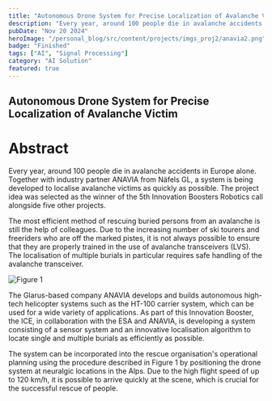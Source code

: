 ```yaml
---
title: "Autonomous Drone System for Precise Localization of Avalanche Victim"
description: "Every year, around 100 people die in avalanche accidents in Europe alone. Together with industry partner ANAVIA from Näfels GL, a system is being developed to localise avalanche victims as quickly as possible. The project idea was selected as the winner of the 5th Innovation Boosters Robotics call alongside five other projects."
pubDate: "Nov 20 2024"
heroImage: "/personal_blog/src/content/projects/imgs_proj2/anavia2.png"
badge: "Finished"
tags: ["AI", "Signal Processing"]
category: "AI Solution"
featured: true
---
```


## Autonomous Drone System for Precise Localization of Avalanche Victim
# Abstract
Every year, around 100 people die in avalanche accidents in Europe alone. Together with industry partner ANAVIA from Näfels GL, a system is being developed to localise avalanche victims as quickly as possible. The project idea was selected as the winner of the 5th Innovation Boosters Robotics call alongside five other projects.

The most efficient method of rescuing buried persons from an avalanche is still the help of colleagues. Due to the increasing number of ski tourers and freeriders who are off the marked pistes, it is not always possible to ensure that they are properly trained in the use of avalanche transceivers (LVS). The localisation of multiple burials in particular requires safe handling of the avalanche transceiver.

![Figure 1](/personal_blog/src/content/projects/imgs_proj2/anavia1.png)

The Glarus-based company ANAVIA develops and builds autonomous high-tech helicopter systems such as the HT-100 carrier system, which can be used for a wide variety of applications. As part of this Innovation Booster, the ICE, in collaboration with the ESA and ANAVIA, is developing a system consisting of a sensor system and an innovative localisation algorithm to locate single and multiple burials as efficiently as possible.

The system can be incorporated into the rescue organisation's operational planning using the procedure described in Figure 1 by positioning the drone system at neuralgic locations in the Alps. Due to the high flight speed of up to 120 km/h, it is possible to arrive quickly at the scene, which is crucial for the successful rescue of people.